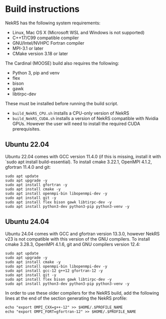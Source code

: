 # Build instructions

NekRS has the following system requirements:

- Linux, Mac OS X (Microsoft WSL and Windows is not supported)
- C++17/C99 compatible compiler
- GNU/Intel/NVHPC Fortran compiler
- MPI-3.1 or later
- CMake version 3.18 or later

The Cardinal (MOOSE) build also requires the following:
- Python 3, pip and venv
- flex
- bison
- gawk
- libtirpc-dev

These must be installed before running the build script.
- `build_NekRS_CPU.sh` installs a CPU-only version of NekRS
- `build_NekRS_CUDA.sh` installs a version of NekRS compatible with Nvidia GPUs. However the user will need to install the required CUDA prerequisites.

## Ubuntu 22.04

Ubuntu 22.04 comes with GCC version 11.4.0 (if this is missing, install it with `sudo apt install build-essential). To install cmake 3.22.1, OpenMPI 4.1.2, gfortran 11.4.0 and git:

```
sudo apt update
sudo apt upgrade -y
sudo apt install gfortran -y
sudo apt install cmake -y
sudo apt install openmpi-bin libopenmpi-dev -y
sudo apt install git -y
sudo apt install flex bison gawk libtirpc-dev -y
sudo apt install python3-dev python3-pip python3-venv -y
```

## Ubuntu 24.04

Ubuntu 24.04 comes with GCC and gfortran version 13.3.0, however NekRS v23 is not compatible with this version of the GNU compilers. To install cmake 3.28.3, OpenMPI 4.1.6, git and GNU compilers version 12.4:

```
sudo apt update
sudo apt upgrade -y
sudo apt install cmake -y
sudo apt install openmpi-bin libopenmpi-dev -y
sudo apt install gcc-12 g++12 gfortran-12 -y
sudo apt install git -y
sudo apt install flex bison gawk libtirpc-dev -y
sudo apt install python3-dev python3-pip python3-venv -y
```

In order to use these older compilers for the NekRS build, add the following lines at the end of the section generating the NekRS profile:

```
echo "export OMPI_CXX=g++-12" >> $HOME/.$PROFILE_NAME
echo "export OMPI_FORT=gfortran-12" >> $HOME/.$PROFILE_NAME
```